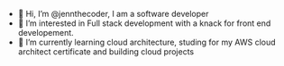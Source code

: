 - 👋 Hi, I’m @jennthecoder, I am a software developer 
- 👀 I’m interested in Full stack development with a knack for front end developement.
- 🌱 I’m currently learning cloud architecture, studing for my AWS cloud architect certificate and building cloud projects


<!---
jennthecoder/jennthecoder is a ✨ special ✨ repository because its `README.md` (this file) appears on your GitHub profile.
You can click the Preview link to take a look at your changes.
--->
